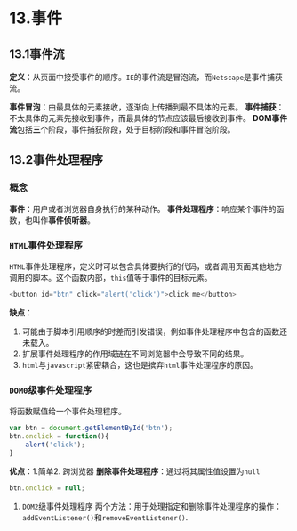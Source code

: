 # 13.事件

## 13.1事件流

**定义**：从页面中接受事件的顺序。`IE`的事件流是冒泡流，而`Netscape`是事件捕获流。

**事件冒泡**：由最具体的元素接收，逐渐向上传播到最不具体的元素。
**事件捕获**：不太具体的元素先接收到事件，而最具体的节点应该最后接收到事件。
**DOM事件流**包括**三**个阶段，事件捕获阶段，处于目标阶段和事件冒泡阶段。

## 13.2事件处理程序

### 概念

**事件**：用户或者浏览器自身执行的某种动作。
**事件处理程序**：响应某个事件的函数，也叫作**事件侦听器**。

### `HTML`事件处理程序

 `HTML`事件处理程序，定义时可以包含具体要执行的代码，或者调用页面其他地方调用的脚本。这个函数内部，`this`值等于事件的目标元素。

```javascript
<button id="btn" click="alert('click')">click me</button>
```

**缺点**：

1. 可能由于脚本引用顺序的时差而引发错误，例如事件处理程序中包含的函数还未载入。
2. 扩展事件处理程序的作用域链在不同浏览器中会导致不同的结果。
3. `html`与`javascript`紧密耦合，这也是摈弃`html`事件处理程序的原因。

### `DOM0`级事件处理程序

将函数赋值给一个事件处理程序。

```javascript
var btn = document.getElementById('btn');
btn.onclick = function(){
	alert('click');
}
```

**优点**：1.简单2. 跨浏览器
**删除事件处理程序**：通过将其属性值设置为`null`

```javascript
btn.onclick = null;
```

1. `DOM2`级事件处理程序 
两个方法：用于处理指定和删除事件处理程序的操作：`addEventListener()`和`removeEventListener()`.